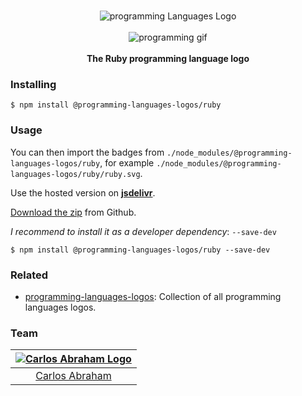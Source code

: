 <p align="center">
    <br>
    <img src="https://cdn.jsdelivr.net/npm/@programming-languages-logos/ruby@0.0.0/ruby_256x256.png" alt="programming Languages Logo">
    <br>
    <br>
    <img src="https://cdn.abranhe.com/projects/porgramming-languages-logos/logo.svg" alt="programming gif">
    <br>
    <br>
    <b>The Ruby programming language logo</b>
</p>

### Installing

```
$ npm install @programming-languages-logos/ruby
```

### Usage

You can then import the badges from `./node_modules/@programming-languages-logos/ruby`, for example `./node_modules/@programming-languages-logos/ruby/ruby.svg`.

 Use the hosted version on
 [**jsdelivr**](https://www.jsdelivr.com/package/npm/@programming-languages-logos/ruby).

[Download the zip](https://github.com/abranhe/programming-languages-logos/releases/latest) from Github.


*I recommend to install it as a developer dependency*:  `--save-dev`

```
$ npm install @programming-languages-logos/ruby --save-dev
```

### Related

- [programming-languages-logos][all]: Collection of all programming languages logos.

### Team

|[![Carlos Abraham Logo][abranhe-img]][abranhe]|
| :-: |
| [Carlos Abraham][abranhe] |

<!------------- Some links ----------------->
[abranhe]: https://github.com/abranhe
[abranhe-img]: https://avatars3.githubusercontent.com/u/21347264?s=50
[all]: https://github.com/abranhe/programming-languages-logos
